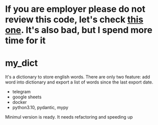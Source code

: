 # If you are employer please do not review this code, let's check [this one](https://github.com/borisevich-a-v/lang_channel). It's also bad, but I spend more time for it 

# my_dict

It's a dictionary to store english words. There are only two feature: add word into dictionary and export a list of words since the last export date.

- telegram
- google sheets
- docker
- python3.10, pydantic, mypy

Minimul version is ready. It needs refactoring and speeding up
